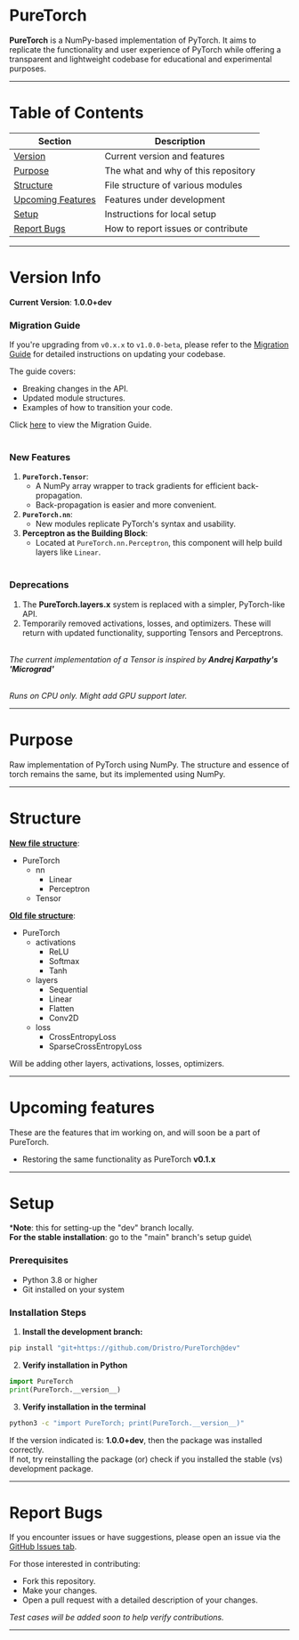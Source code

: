 # PureTorch

**PureTorch** is a NumPy-based implementation of PyTorch. It aims to replicate the functionality and user experience of PyTorch while offering a transparent and lightweight codebase for educational and experimental purposes.

---

# Table of Contents
| Section              | Description                              |
|----------------------|------------------------------------------|
| [Version](#version-info) | Current version and features           |
| [Purpose](#purpose)      | The what and why of this repository    |
| [Structure](#structure)  | File structure of various modules      |
| [Upcoming Features](#upcoming-features) | Features under development           |
| [Setup](#setup)          | Instructions for local setup           |
| [Report Bugs](#report-bugs) | How to report issues or contribute    |


---

# Version Info

**Current Version**: **1.0.0+dev**
### Migration Guide
If you're upgrading from `v0.x.x` to `v1.0.0-beta`, please refer to the [Migration Guide](MIGRATIONGUIDE.md) for detailed instructions on updating your codebase.

The guide covers:
- Breaking changes in the API.
- Updated module structures.
- Examples of how to transition your code.

Click [here](MIGRATIONGUIDE.md) to view the Migration Guide.
<br></br>

### New Features
1. **`PureTorch.Tensor`**:
   - A NumPy array wrapper to track gradients for efficient back-propagation.
   - Back-propagation is easier and more convenient.
2. **`PureTorch.nn`**:
   - New modules replicate PyTorch's syntax and usability.
3. **Perceptron as the Building Block**:
   - Located at `PureTorch.nn.Perceptron`, this component will help build layers like `Linear`.
<br></br>

### Deprecations
1. The **PureTorch.layers.x** system is replaced with a simpler, PyTorch-like API.
2. Temporarily removed activations, losses, and optimizers. These will return with updated functionality, supporting Tensors and Perceptrons.
<br></br>

*The current implementation of a Tensor is inspired by **Andrej Karpathy's 'Micrograd'***
<br></br>

*Runs on CPU only. Might add GPU support later.*

---

# Purpose
Raw implementation of PyTorch using NumPy.
The structure and essence of torch remains the same, but its  implemented using NumPy.

---

# Structure
<u><b>New file structure</b></u>:
- PureTorch
    - nn
        - Linear
        - Perceptron
    - Tensor

<u><b>Old file structure</b></u>:
- PureTorch
    - activations
        - ReLU
        - Softmax
        - Tanh
    - layers
        - Sequential
        - Linear
        - Flatten
        - Conv2D
    - loss
        - CrossEntropyLoss
        - SparseCrossEntropyLoss

Will be adding other layers, activations, losses, optimizers.

---

# Upcoming features
These are the features that im working on, and will soon be a part of PureTorch.
- Restoring the same functionality as PureTorch **v0.1.x**

---

# Setup
***Note**:
this for setting-up the "dev" branch locally.\
**For the stable installation**: go to the "main" branch's setup guide\

### Prerequisites
- Python 3.8 or higher
- Git installed on your system


### Installation Steps
1. **Install the development branch:**
```bash
pip install "git+https://github.com/Dristro/PureTorch@dev"
```
2. **Verify installation in Python**
```Python
import PureTorch
print(PureTorch.__version__)
```
3. **Verify installation in the terminal**
```bash
python3 -c "import PureTorch; print(PureTorch.__version__)"
```


If the version indicated is: **1.0.0+dev**, then the package was installed correctly.\
If not, try reinstalling the package (or) check if you installed the stable (vs) development package.

---

# Report Bugs
If you encounter issues or have suggestions, please open an issue via the [GitHub Issues tab](https://github.com/Dristro/PureTorch/issues). 

For those interested in contributing:
- Fork this repository.
- Make your changes.
- Open a pull request with a detailed description of your changes.

*Test cases will be added soon to help verify contributions.*

---